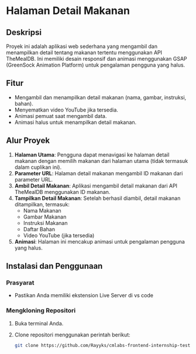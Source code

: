 # Halaman Detail Makanan

## Deskripsi

Proyek ini adalah aplikasi web sederhana yang mengambil dan menampilkan detail tentang makanan tertentu menggunakan API TheMealDB. Ini memiliki desain responsif dan animasi menggunakan GSAP (GreenSock Animation Platform) untuk pengalaman pengguna yang halus.

## Fitur

- Mengambil dan menampilkan detail makanan (nama, gambar, instruksi, bahan).
- Menyematkan video YouTube jika tersedia.
- Animasi pemuat saat mengambil data.
- Animasi halus untuk menampilkan detail makanan.

## Alur Proyek

1. **Halaman Utama**: Pengguna dapat menavigasi ke halaman detail makanan dengan memilih makanan dari halaman utama (tidak termasuk dalam cuplikan ini).
2. **Parameter URL**: Halaman detail makanan mengambil ID makanan dari parameter URL.
3. **Ambil Detail Makanan**: Aplikasi mengambil detail makanan dari API TheMealDB menggunakan ID makanan.
4. **Tampilkan Detail Makanan**: Setelah berhasil diambil, detail makanan ditampilkan, termasuk:
   - Nama Makanan
   - Gambar Makanan
   - Instruksi Makanan
   - Daftar Bahan
   - Video YouTube (jika tersedia)
5. **Animasi**: Halaman ini mencakup animasi untuk pengalaman pengguna yang halus.

## Instalasi dan Penggunaan

### Prasyarat

- Pastikan Anda memiliki ekstension Live Server di vs code

### Mengkloning Repositori

1. Buka terminal Anda.
2. Clone repositori menggunakan perintah berikut:

   ```bash
   git clone https://github.com/Rayyks/cmlabs-frontend-internship-test.git

   ```
